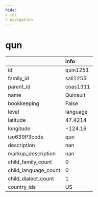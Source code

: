 ```yaml
---
hide:
- toc
- navigation
---
```

# qun
|                      | info     |
|:---------------------|:---------|
| id                   | quin1251 |
| family_id            | sali1255 |
| parent_id            | coas1311 |
| name                 | Quinault |
| bookkeeping          | False    |
| level                | language |
| latitude             | 47.4214  |
| longitude            | -124.16  |
| iso639P3code         | qun      |
| description          | nan      |
| markup_description   | nan      |
| child_family_count   | 0        |
| child_language_count | 0        |
| child_dialect_count  | 1        |
| country_ids          | US       |
